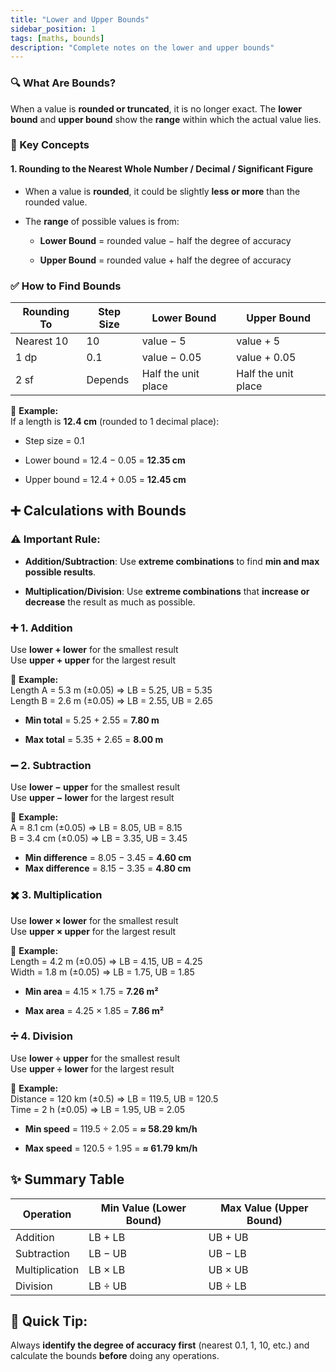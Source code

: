 ```yaml
---
title: "Lower and Upper Bounds"
sidebar_position: 1
tags: [maths, bounds]
description: "Complete notes on the lower and upper bounds"
---
```


### **🔍 What Are Bounds?**

When a value is **rounded or truncated**, it is no longer exact. The **lower bound** and **upper bound** show the **range** within which the actual value lies.

### **🧮 Key Concepts**

#### **1\. Rounding to the Nearest Whole Number / Decimal / Significant Figure**

- When a value is **rounded**, it could be slightly **less or more** than the rounded value.

- The **range** of possible values is from:

  - **Lower Bound** \= rounded value − half the degree of accuracy

  - **Upper Bound** \= rounded value \+ half the degree of accuracy

### **✅ How to Find Bounds**

| Rounding To | Step Size | Lower Bound         | Upper Bound         |
| ----------- | --------- | ------------------- | ------------------- |
| Nearest 10  | 10        | value − 5           | value \+ 5          |
| 1 dp        | 0.1       | value − 0.05        | value \+ 0.05       |
| 2 sf        | Depends   | Half the unit place | Half the unit place |

📝 **Example:**  
 If a length is **12.4 cm** (rounded to 1 decimal place):

- Step size \= 0.1

- Lower bound \= 12.4 − 0.05 \= **12.35 cm**
- Upper bound \= 12.4 \+ 0.05 \= **12.45 cm**

## **➕ Calculations with Bounds**

### **⚠️ Important Rule:**

- **Addition/Subtraction**: Use **extreme combinations** to find **min and max possible results**.

- **Multiplication/Division**: Use **extreme combinations** that **increase or decrease** the result as much as possible.

### **➕ 1\. Addition**

Use **lower \+ lower** for the smallest result  
Use **upper \+ upper** for the largest result

📝 **Example:**  
 Length A \= 5.3 m (±0.05) ⇒ LB \= 5.25, UB \= 5.35  
 Length B \= 2.6 m (±0.05) ⇒ LB \= 2.55, UB \= 2.65

- **Min total** \= 5.25 \+ 2.55 \= **7.80 m**

- **Max total** \= 5.35 \+ 2.65 \= **8.00 m**

### **➖ 2\. Subtraction**

Use **lower − upper** for the smallest result  
Use **upper − lower** for the largest result

📝 **Example:**  
 A \= 8.1 cm (±0.05) ⇒ LB \= 8.05, UB \= 8.15  
 B \= 3.4 cm (±0.05) ⇒ LB \= 3.35, UB \= 3.45

- **Min difference** \= 8.05 − 3.45 \= **4.60 cm**
- **Max difference** \= 8.15 − 3.35 \= **4.80 cm**

### **✖️ 3\. Multiplication**

Use **lower × lower** for the smallest result  
Use **upper × upper** for the largest result

📝 **Example:**  
 Length \= 4.2 m (±0.05) ⇒ LB \= 4.15, UB \= 4.25  
 Width \= 1.8 m (±0.05) ⇒ LB \= 1.75, UB \= 1.85

- **Min area** \= 4.15 × 1.75 \= **7.26 m²**

- **Max area** \= 4.25 × 1.85 \= **7.86 m²**

### **➗ 4\. Division**

Use **lower ÷ upper** for the smallest result  
 Use **upper ÷ lower** for the largest result

📝 **Example:**  
 Distance \= 120 km (±0.5) ⇒ LB \= 119.5, UB \= 120.5  
 Time \= 2 h (±0.05) ⇒ LB \= 1.95, UB \= 2.05

- **Min speed** \= 119.5 ÷ 2.05 \= **≈ 58.29 km/h**

- **Max speed** \= 120.5 ÷ 1.95 \= **≈ 61.79 km/h**

## **✨ Summary Table**

| Operation      | Min Value (Lower Bound) | Max Value (Upper Bound) |
| -------------- | ----------------------- | ----------------------- |
| Addition       | LB \+ LB                | UB \+ UB                |
| Subtraction    | LB − UB                 | UB − LB                 |
| Multiplication | LB × LB                 | UB × UB                 |
| Division       | LB ÷ UB                 | UB ÷ LB                 |

## **🧠 Quick Tip:**

Always **identify the degree of accuracy first** (nearest 0.1, 1, 10, etc.) and calculate the bounds **before** doing any operations.
